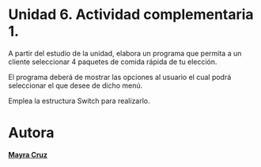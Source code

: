 # Unidad 6. Actividad complementaria 1.
A partir del estudio de la unidad, elabora un programa que permita a un cliente seleccionar 4 paquetes de comida rápida de tu elección.

El programa deberá de mostrar las opciones al usuario el cual podrá seleccionar el que desee de dicho menú.

Emplea la estructura Switch para realizarlo.

Autora
===============

__[Mayra Cruz](https://github.com/cruzmayra)__
